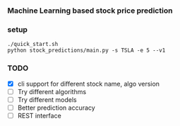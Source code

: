 ### Machine Learning based stock price prediction

### setup
```
./quick_start.sh
python stock_predictions/main.py -s TSLA -e 5 --v1
```

### TODO
- [x] cli support for different stock name, algo version
- [ ] Try different algorithms
- [ ] Try different models
- [ ] Better prediction accuracy
- [ ] REST interface
